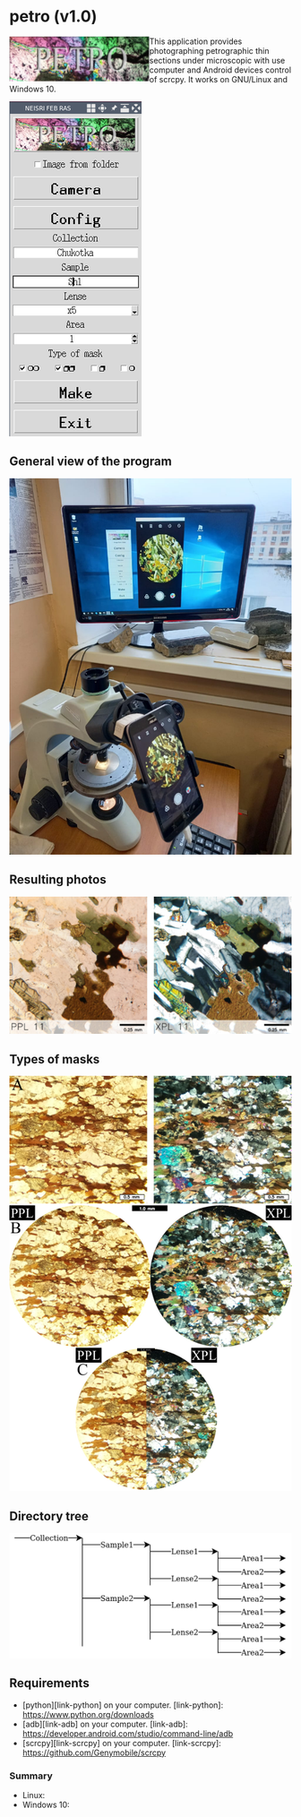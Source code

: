 # petro (v1.0)

<img src="https://github.com/polzunenkov/petro/blob/dev/microscope.png" width="250" height="80" alt="petro" align="left" />

This application provides photographing petrographic thin sections under microscopic with use  computer  and Android devices control of scrcpy.  It works on GNU/Linux and Windows 10.

![window program](app/window_program.png)

## General view of the program

![general view of the program](app/photo_0.jpeg)

## Resulting photos

![resulting photos](app/photo_1.jpeg)

## Types of masks

![types of masks](app/photo_2.png)

## Directory tree

![directory tree](app/tree_catalogs.png)

## Requirements

- [python][link-python] on your computer.
[link-python]: https://www.python.org/downloads
 - [adb][link-adb] on your computer.
[link-adb]: https://developer.android.com/studio/command-line/adb
 - [scrcpy][link-scrcpy] on your computer.
[link-scrcpy]: https://github.com/Genymobile/scrcpy
 
 

### Summary

 - Linux:
 - Windows 10:

